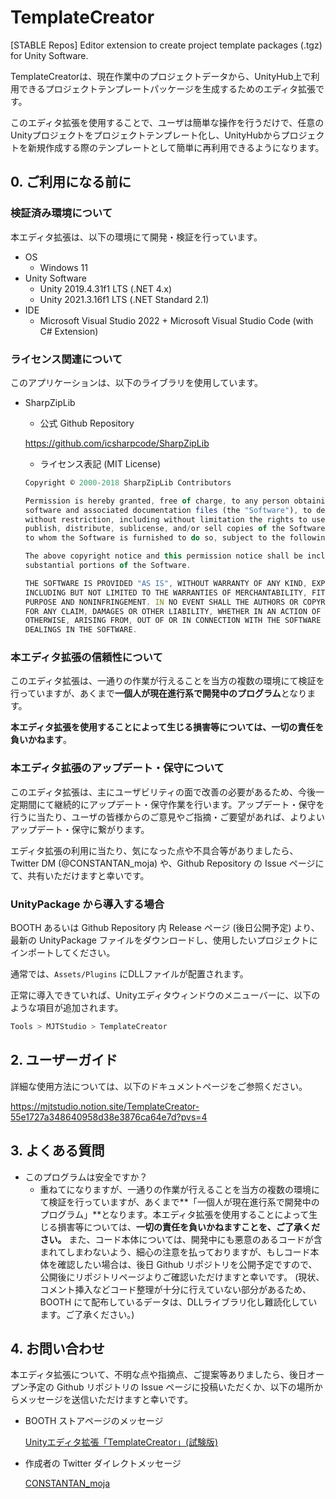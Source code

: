 # TemplateCreator
[STABLE Repos] Editor extension to create project template packages (.tgz) for Unity Software.

TemplateCreatorは、現在作業中のプロジェクトデータから、UnityHub上で利用できるプロジェクトテンプレートパッケージを生成するためのエディタ拡張です。

このエディタ拡張を使用することで、ユーザは簡単な操作を行うだけで、任意のUnityプロジェクトをプロジェクトテンプレート化し、UnityHubからプロジェクトを新規作成する際のテンプレートとして簡単に再利用できるようになります。

## 0. ご利用になる前に

### 検証済み環境について

本エディタ拡張は、以下の環境にて開発・検証を行っています。

- OS
    - Windows 11
- Unity Software
    - Unity 2019.4.31f1 LTS (.NET 4.x)
    - Unity 2021.3.16f1 LTS (.NET Standard 2.1)
- IDE
    - Microsoft Visual Studio 2022 + Microsoft Visual Studio Code (with C# Extension)

### ライセンス関連について

このアプリケーションは、以下のライブラリを使用しています。

- SharpZipLib
    - 公式 Github Repository
    
    https://github.com/icsharpcode/SharpZipLib
    
    - ライセンス表記 (MIT License)
    
    ```jsx
    Copyright © 2000-2018 SharpZipLib Contributors
    
    Permission is hereby granted, free of charge, to any person obtaining a copy of this
    software and associated documentation files (the "Software"), to deal in the Software
    without restriction, including without limitation the rights to use, copy, modify, merge,
    publish, distribute, sublicense, and/or sell copies of the Software, and to permit persons
    to whom the Software is furnished to do so, subject to the following conditions:
    
    The above copyright notice and this permission notice shall be included in all copies or
    substantial portions of the Software.
    
    THE SOFTWARE IS PROVIDED "AS IS", WITHOUT WARRANTY OF ANY KIND, EXPRESS OR IMPLIED,
    INCLUDING BUT NOT LIMITED TO THE WARRANTIES OF MERCHANTABILITY, FITNESS FOR A PARTICULAR
    PURPOSE AND NONINFRINGEMENT. IN NO EVENT SHALL THE AUTHORS OR COPYRIGHT HOLDERS BE LIABLE
    FOR ANY CLAIM, DAMAGES OR OTHER LIABILITY, WHETHER IN AN ACTION OF CONTRACT, TORT OR
    OTHERWISE, ARISING FROM, OUT OF OR IN CONNECTION WITH THE SOFTWARE OR THE USE OR OTHER
    DEALINGS IN THE SOFTWARE.
    ```

### 本エディタ拡張の信頼性について

このエディタ拡張は、一通りの作業が行えることを当方の複数の環境にて検証を行っていますが、あくまで**一個人が現在進行系で開発中のプログラム**となります。

**本エディタ拡張を使用することによって生じる損害等については、一切の責任を負いかねます**。

### 本エディタ拡張のアップデート・保守について

このエディタ拡張は、主にユーザビリティの面で改善の必要があるため、今後一定期間にて継続的にアップデート・保守作業を行います。アップデート・保守を行うに当たり、ユーザの皆様からのご意見やご指摘・ご要望があれば、よりよいアップデート・保守に繋がります。

エディタ拡張の利用に当たり、気になった点や不具合等がありましたら、Twitter DM (@CONSTANTAN_moja) や、Github Repository の Issue ページにて、共有いただけますと幸いです。

### UnityPackage から導入する場合

BOOTH あるいは Github Repository 内 Release ページ (後日公開予定) より、最新の UnityPackage ファイルをダウンロードし、使用したいプロジェクトにインポートしてください。

通常では、`Assets/Plugins` にDLLファイルが配置されます。

正常に導入できていれば、Unityエディタウィンドウのメニューバーに、以下のような項目が追加されます。

```jsx
Tools > MJTStudio > TemplateCreator 
```

## 2. ユーザーガイド

詳細な使用方法については、以下のドキュメントページをご参照ください。

https://mjtstudio.notion.site/TemplateCreator-55e1727a348640958d38e3876ca64e7d?pvs=4

## 3. よくある質問

- このプログラムは安全ですか？
    - 重ねてになりますが、一通りの作業が行えることを当方の複数の環境にて検証を行っていますが、あくまで**「一個人が現在進行系で開発中のプログラム」**となります。本エディタ拡張を使用することによって生じる損害等については、**一切の責任を負いかねますことを、ご了承ください。**
    また、コード本体については、開発中にも悪意のあるコードが含まれてしまわないよう、細心の注意を払っておりますが、もしコード本体を確認したい場合は、後日 Github リポジトリを公開予定ですので、公開後にリポジトリページよりご確認いただけますと幸いです。
    (現状、コメント挿入などコード整理が十分に行えていない部分があるため、BOOTH にて配布しているデータは、DLLライブラリ化し難読化しています。ご了承ください。)

## 4. お問い合わせ

本エディタ拡張について、不明な点や指摘点、ご提案等ありましたら、後日オープン予定の Github リポジトリの Issue ページに投稿いただくか、以下の場所からメッセージを送信いただけますと幸いです。

- BOOTH ストアページのメッセージ
    
    [Unityエディタ拡張「TemplateCreator」(試験版)](https://shop-mojatto.booth.pm/items/4870221)
    
- 作成者の Twitter ダイレクトメッセージ
    
    [CONSTANTAN_moja](https://twitter.com/CONSTANTAN_moja)